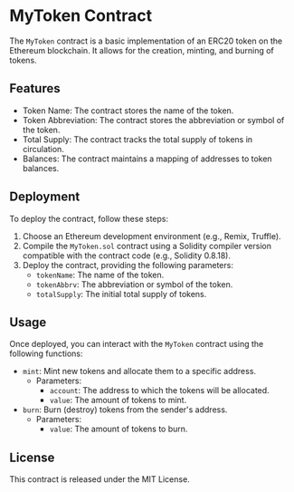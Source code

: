 # MyToken Contract

The `MyToken` contract is a basic implementation of an ERC20 token on the Ethereum blockchain. It allows for the creation, minting, and burning of tokens.

## Features

- Token Name: The contract stores the name of the token.
- Token Abbreviation: The contract stores the abbreviation or symbol of the token.
- Total Supply: The contract tracks the total supply of tokens in circulation.
- Balances: The contract maintains a mapping of addresses to token balances.

## Deployment

To deploy the contract, follow these steps:

1. Choose an Ethereum development environment (e.g., Remix, Truffle).
2. Compile the `MyToken.sol` contract using a Solidity compiler version compatible with the contract code (e.g., Solidity 0.8.18).
3. Deploy the contract, providing the following parameters:
   - `tokenName`: The name of the token.
   - `tokenAbbrv`: The abbreviation or symbol of the token.
   - `totalSupply`: The initial total supply of tokens.

## Usage

Once deployed, you can interact with the `MyToken` contract using the following functions:

- `mint`: Mint new tokens and allocate them to a specific address.
  - Parameters:
    - `account`: The address to which the tokens will be allocated.
    - `value`: The amount of tokens to mint.
- `burn`: Burn (destroy) tokens from the sender's address.
  - Parameters:
    - `value`: The amount of tokens to burn.

## License

This contract is released under the MIT License. 
